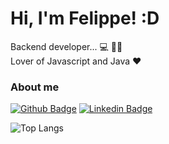 # Hi, I'm Felippe! :D

Backend developer... 	:computer: :man_student:	
Lover of Javascript and Java 	:hearts:


### About me

[![Github Badge](https://img.shields.io/badge/-Github-000?style=flat-square&logo=Github&logoColor=white&link=https://github.com/felippepg)](https://github.com/felippepg)
[![Linkedin Badge](https://img.shields.io/badge/-LinkedIn-blue?style=flat-square&logo=Linkedin&logoColor=white&link=https://www.linkedin.com/in/felippe-gon%C3%A7alves/)](https://www.linkedin.com/in/felippe-gon%C3%A7alves/)


![Top Langs](https://github-readme-stats.vercel.app/api/top-langs/?username=felippepg&theme=tokyonight)



<!---
felippepg/felippepg is a ✨ special ✨ repository because its `README.md` (this file) appears on your GitHub profile.
You can click the Preview link to take a look at your changes.
--->
